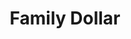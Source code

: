 ---
title: "Family Dollar"
url: /indianapolis/family-dollar-north-keystone-avenue/
shop: Kramladen
---